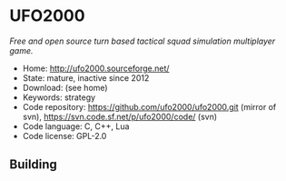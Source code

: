 # UFO2000

_Free and open source turn based tactical squad simulation multiplayer game._

- Home: http://ufo2000.sourceforge.net/
- State: mature, inactive since 2012
- Download: (see home)
- Keywords: strategy
- Code repository: https://github.com/ufo2000/ufo2000.git (mirror of svn), https://svn.code.sf.net/p/ufo2000/code/ (svn)
- Code language: C, C++, Lua
- Code license: GPL-2.0

## Building

